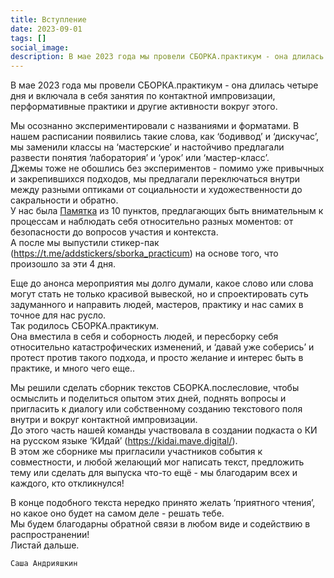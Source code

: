 ```yaml
---
title: Вступление
date: 2023-09-01
tags: []
social_image: 
description: В мае 2023 года мы провели СБОРКА.практикум - она длилась четыре дня и включала в себя занятия по контактной импровизации, перформативные практики и ...
---
```



В мае 2023 года мы провели СБОРКА.практикум - она длилась четыре дня и включала в себя занятия по контактной импровизации, перформативные практики и другие активности вокруг этого.

Мы осознанно экспериментировали с названиями и форматами. В нашем расписании появились такие слова, как ‘бодиввод’ и ‘дискучас’, мы заменили классы на ‘мастерские’ и настойчиво предлагали развести понятия ‘лаборатория’ и ‘урок’ или ‘мастер-класс’.  
Джемы тоже не обошлись без экспериментов - помимо уже привычных и закрепившихся подходов, мы предлагали переключаться внутри между разными оптиками от социальности и художественности до сакральности и обратно.  
У нас была <a href="/blog/memo">Памятка</a> из 10 пунктов, предлагающих быть внимательным к процессам и наблюдать себя относительно разных моментов: от безопасности до вопросов участия и контекста.   
А после мы выпустили стикер-пак (https://t.me/addstickers/sborka_practicum) на основе того, что произошло за эти 4 дня.  

Еще до анонса мероприятия мы долго думали, какое слово или слова могут стать не только красивой вывеской, но и спроектировать суть задуманного и направить людей, мастеров, практику и нас самих в точное для нас русло.  
Так родилось СБОРКА.практикум.  
Она вместила в себя и соборность людей, и пересборку себя относительно катастрофических изменений, и ‘давай уже соберись’ и протест против такого подхода, и просто желание и интерес быть в практике, и много чего еще..

Мы решили сделать сборник текстов СБОРКА.послесловие, чтобы осмыслить и поделиться опытом этих дней, поднять вопросы и пригласить к диалогу или собственному созданию текстового поля внутри и вокруг контактной импровизации.  
До этого часть нашей команды участвовала в создании подкаста о КИ на русском языке ‘КИдай’ (https://kidai.mave.digital/).  
В этом же сборнике мы пригласили участников события к совместности, и любой желающий мог написать текст, предложить тему или сделать для выпуска что-то ещё - мы благодарим всех и каждого, кто откликнулся!

В конце подобного текста нередко принято желать ‘приятного чтения’, но какое оно будет на самом деле - решать тебе.  
Мы будем благодарны обратной связи в любом виде и содействию в распространении!  
Листай дальше.

```Саша Андрияшкин```